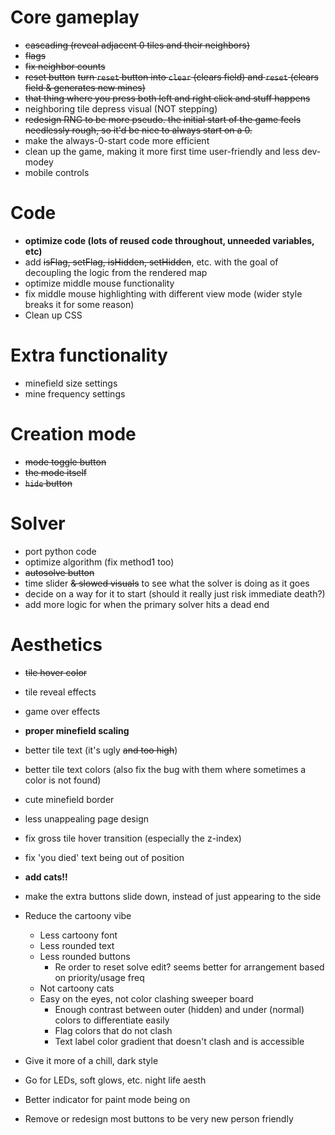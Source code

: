 # Core gameplay
 * ~~cascading (reveal adjacent 0 tiles and their neighbors)~~
 * ~~flags~~
 * ~~fix neighbor counts~~
 * ~~reset button~~ ~~turn `reset` button into `clear` (clears field) and `reset` (clears field & generates new mines)~~
 * ~~that thing where you press both left and right click and stuff happens~~
 * neighboring tile depress visual (NOT stepping)
 * ~~redesign RNG to be more pseudo. the initial start of the game feels needlessly rough, so it'd be nice to always start on a 0.~~
 * make the always-0-start code more efficient
 * clean up the game, making it more first time user-friendly and less dev-modey
 * mobile controls

# Code
 * **optimize code (lots of reused code throughout, unneeded variables, etc)**
 * add ~~isFlag, setFlag, isHidden, setHidden~~, etc. with the goal of decoupling the logic from the rendered map
 * optimize middle mouse functionality
 * fix middle mouse highlighting with different view mode (wider style breaks it for some reason)
 * Clean up CSS

# Extra functionality
 * minefield size settings
 * mine frequency settings

# Creation mode
 * ~~mode toggle button~~
 * ~~the mode itself~~
 * ~~`hide` button~~

# Solver
 * port python code
 * optimize algorithm (fix method1 too)
 * ~~autosolve button~~
 * time slider ~~& slowed visuals~~ to see what the solver is doing as it goes
 * decide on a way for it to start (should it really just risk immediate death?)
 * add more logic for when the primary solver hits a dead end

# Aesthetics
 * ~~tile hover color~~
 * tile reveal effects
 * game over effects
 * **proper minefield scaling**
 * better tile text (it's ugly ~~and too high~~)
 * better tile text colors (also fix the bug with them where sometimes a color is not found)
 * cute minefield border
 * less unappealing page design
 * fix gross tile hover transition (especially the z-index)
 * fix 'you died' text being out of position
 * **add cats!!**
 * make the extra buttons slide down, instead of just appearing to the side

 * Reduce the cartoony vibe
	* Less cartoony font
	* Less rounded text
	* Less rounded buttons
		* Re order to reset solve edit? seems better for arrangement based on priority/usage freq
	* Not cartoony cats
	* Easy on the eyes, not color clashing sweeper board
		* Enough contrast between outer (hidden) and under (normal) colors to differentiate easily
		* Flag colors that do not clash
		* Text label color gradient that doesn't clash and is accessible
 * Give it more of a chill, dark style
 * Go for LEDs, soft glows, etc. night life aesth
 * Better indicator for paint mode being on
 * Remove or redesign most buttons to be very new person friendly
